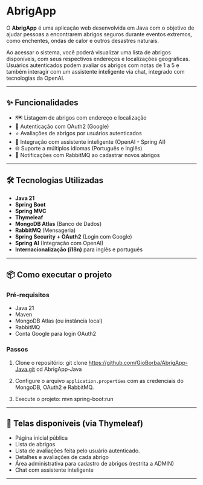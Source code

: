 #  AbrigApp 

O **AbrigApp** é uma aplicação web desenvolvida em Java com o objetivo de ajudar pessoas a encontrarem abrigos seguros durante eventos extremos, como enchentes, ondas de calor e outros desastres naturais.

Ao acessar o sistema, você poderá visualizar uma lista de abrigos disponíveis, com seus respectivos endereços e localizações geográficas. Usuários autenticados podem avaliar os abrigos com notas de 1 a 5 e também interagir com um assistente inteligente via chat, integrado com tecnologias da OpenAI.

---

## ✨ Funcionalidades

- 🗺️ Listagem de abrigos com endereço e localização
- 🔐 Autenticação com OAuth2 (Google)
- ⭐ Avaliações de abrigos por usuários autenticados
- 🧠 Integração com assistente inteligente (OpenAI - Spring AI)
- 🌐 Suporte a múltiplos idiomas (Português e Inglês)
- 📩 Notificações com RabbitMQ ao cadastrar novos abrigos

---

## 🛠️ Tecnologias Utilizadas

- **Java 21**
- **Spring Boot**
- **Spring MVC**
- **Thymeleaf**
- **MongoDB Atlas** (Banco de Dados)
- **RabbitMQ** (Mensageria)
- **Spring Security + OAuth2** (Login com Google)
- **Spring AI** (Integração com OpenAI)
- **Internacionalização (i18n)** para inglês e português

---

## 📦 Como executar o projeto

### Pré-requisitos

- Java 21
- Maven
- MongoDB Atlas (ou instância local)
- RabbitMQ
- Conta Google para login OAuth2

### Passos

1. Clone o repositório:
   git clone https://github.com/GioBorba/AbrigApp-Java.git
   cd AbrigApp-Java

2. Configure o arquivo `application.properties` com as credenciais do MongoDB, OAuth2 e RabbitMQ.

3. Execute o projeto:
   mvn spring-boot:run

---

## 📲 Telas disponíveis (via Thymeleaf)

- Página inicial pública
- Lista de abrigos
- Lista de avaliações feita pelo usuário autenticado.
- Detalhes e avaliações de cada abrigo
- Área administrativa para cadastro de abrigos (restrita a ADMIN)
- Chat com assistente inteligente

---


